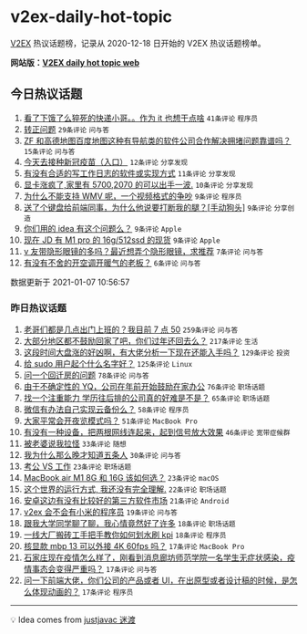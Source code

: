 # v2ex-daily-hot-topic

[V2EX](https://www.v2ex.com/) 热议话题榜，记录从 2020-12-18 日开始的 V2EX 热议话题榜单。

**网站版：[V2EX daily hot topic web](https://realleonardo.github.io/v2ex-daily-hot-topic-web/)**

## 今日热议话题

<!-- TODAY BEGIN -->

1. [看了下饿了么猝死的快递小哥。。作为 it 也想干点啥](https://www.v2ex.com/t/742422) `41条评论` `程序员`
1. [转正问题](https://www.v2ex.com/t/742412) `29条评论` `问与答`
1. [ZF 和高德地图百度地图这种有导航类的软件公司合作解决拥堵问题靠谱吗？](https://www.v2ex.com/t/742400) `15条评论` `问与答`
1. [今天去接种新冠疫苗（入口）](https://www.v2ex.com/t/742401) `12条评论` `分享发现`
1. [有没有合适的写工作日志的软件或实现方式](https://www.v2ex.com/t/742388) `11条评论` `分享发现`
1. [显卡涨疯了,家里有 5700,2070 的可以出手一波.](https://www.v2ex.com/t/742427) `10条评论` `分享发现`
1. [为什么不能支持 WMV 呢，一个视频格式的争吵](https://www.v2ex.com/t/742438) `9条评论` `程序员`
1. [送了个键盘给前端同事，为什么他说要打断我的腿？[手动狗头]](https://www.v2ex.com/t/742409) `9条评论` `分享创造`
1. [你们用的 idea 有这个问题么？](https://www.v2ex.com/t/742392) `9条评论` `Apple`
1. [现在 JD 有 M1 pro 的 16g/512ssd 的现货](https://www.v2ex.com/t/742391) `9条评论` `Apple`
1. [v 友带隐形眼镜的多吗？最近想弄个隐形眼镜，求推荐](https://www.v2ex.com/t/742414) `7条评论` `问与答`
1. [有没有不舍的开空调开暖气的老板？](https://www.v2ex.com/t/742406) `6条评论` `问与答`

数据更新于 2021-01-07 10:56:57

<!-- TODAY END -->

### 昨日热议话题

<!-- YESTERDAY BEGIN -->

1. [老哥们都是几点出门上班的？我目前 7 点 50](https://www.v2ex.com/t/742058) `259条评论` `问与答`
1. [大部分地区都不鼓励回家了吧，你们过年还回去么？](https://www.v2ex.com/t/742124) `217条评论` `生活`
1. [这段时间大盘涨的好凶啊，有大佬分析一下现在还能入手吗？](https://www.v2ex.com/t/742063) `129条评论` `投资`
1. [给 sudo 用户起个什么名字好？](https://www.v2ex.com/t/742093) `125条评论` `Linux`
1. [问一个回迁房的问题](https://www.v2ex.com/t/742048) `78条评论` `问与答`
1. [由于不确定性的 YQ，公司在年前开始鼓励在家办公](https://www.v2ex.com/t/742205) `76条评论` `职场话题`
1. [找一个注重能力 学历往后排的公司真的好难是不是？](https://www.v2ex.com/t/742189) `65条评论` `职场话题`
1. [微信有办法自己实现云备份么？](https://www.v2ex.com/t/742178) `58条评论` `程序员`
1. [大家平常会开夜览模式吗？](https://www.v2ex.com/t/742056) `51条评论` `MacBook Pro`
1. [有没有一种设备，把两根网线连起来，起到信号放大效果](https://www.v2ex.com/t/742084) `46条评论` `宽带症候群`
1. [被老婆说我拉怪](https://www.v2ex.com/t/742231) `33条评论` `随想`
1. [我为什么那么晚才知道五条人](https://www.v2ex.com/t/742235) `30条评论` `问与答`
1. [考公 VS 工作](https://www.v2ex.com/t/742220) `23条评论` `职场话题`
1. [MacBook air M1 8G 和 16G 该如何选？](https://www.v2ex.com/t/742075) `23条评论` `macOS`
1. [这个世界的运行方式, 我还没有完全理解.](https://www.v2ex.com/t/742362) `22条评论` `职场话题`
1. [安卓这边有没有比较好的第三方软件市场](https://www.v2ex.com/t/742162) `21条评论` `Android`
1. [v2ex 会不会有小米的程序员](https://www.v2ex.com/t/742227) `19条评论` `问与答`
1. [跟我大学同学聊了聊，我心情竟然好了许多](https://www.v2ex.com/t/742127) `18条评论` `职场话题`
1. [一线大厂搬砖工手把手教你如何划水刷 kpi](https://www.v2ex.com/t/742087) `18条评论` `程序员`
1. [核显款 mbp 13 可以外接 4K 60fps 吗？](https://www.v2ex.com/t/742219) `17条评论` `MacBook Pro`
1. [石家庄现在疫情怎么样了，刚看到消息廊坊师范学院一名学生无症状感染，疫情事态会变得严重吗？](https://www.v2ex.com/t/742191) `17条评论` `问与答`
1. [问一下前端大佬，你们公司的产品或者 UI，在出原型或者设计稿的时候，是怎么体现动画的？](https://www.v2ex.com/t/742168) `17条评论` `程序员`

<!-- YESTERDAY END -->

---

💡 Idea comes from [justjavac 迷渡](https://github.com/justjavac/)
